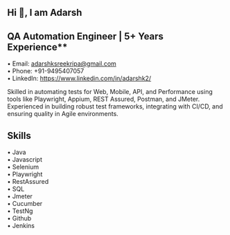 ## Hi 👋, I am Adarsh
## QA Automation Engineer | 5+ Years Experience**

• Email: adarshksreekripa@gmail.com  
• Phone: +91-9495407057  
• LinkedIn: https://www.linkedin.com/in/adarshk2/  

Skilled in automating tests for Web, Mobile, API, and Performance using tools like Playwright, Appium, REST Assured, Postman, and JMeter. Experienced in building robust test frameworks, integrating with CI/CD, and ensuring quality in Agile environments.

## Skills  
• Java  
• Javascript  
• Selenium  
• Playwright  
• RestAssured  
• SQL  
• Jmeter  
• Cucumber  
• TestNg  
• Github  
• Jenkins  

  

  


<!--
**Adarsh409/Adarsh409** is a ✨ _special_ ✨ repository because its `README.md` (this file) appears on your GitHub profile.

Here are some ideas to get you started:

- 🔭 I’m currently working on ...
- 🌱 I’m currently learning ...
- 👯 I’m looking to collaborate on ...
- 🤔 I’m looking for help with ...
- 💬 Ask me about ...
- 📫 How to reach me: ...
- 😄 Pronouns: ...
- ⚡ Fun fact: ...
-->
